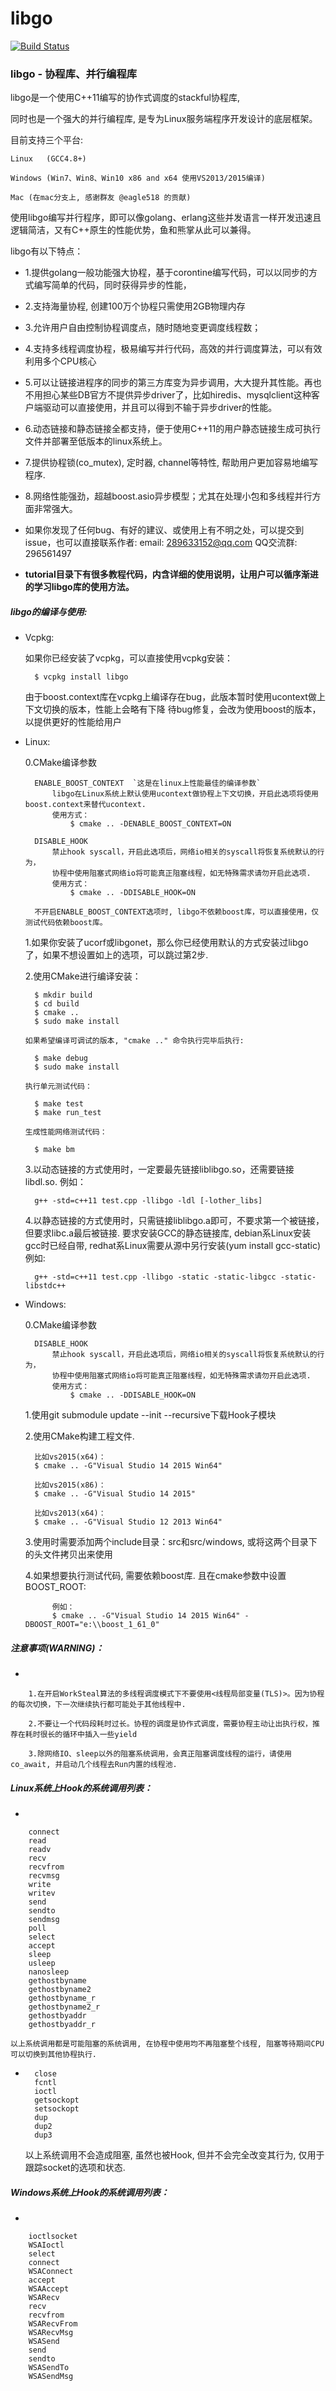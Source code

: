 # libgo

[![Build Status](https://travis-ci.org/yyzybb537/libgo.svg?branch=master)](https://travis-ci.org/yyzybb537/libgo)

### libgo  - 协程库、并行编程库

libgo是一个使用C++11编写的协作式调度的stackful协程库,

同时也是一个强大的并行编程库, 是专为Linux服务端程序开发设计的底层框架。

目前支持三个平台:

    Linux   (GCC4.8+)
    
    Windows (Win7、Win8、Win10 x86 and x64 使用VS2013/2015编译)
    
    Mac (在mac分支上, 感谢群友 @eagle518 的贡献)


使用libgo编写并行程序，即可以像golang、erlang这些并发语言一样开发迅速且逻辑简洁，又有C++原生的性能优势，鱼和熊掌从此可以兼得。

libgo有以下特点：

 *   1.提供golang一般功能强大协程，基于corontine编写代码，可以以同步的方式编写简单的代码，同时获得异步的性能，
 *   2.支持海量协程, 创建100万个协程只需使用2GB物理内存
 *   3.允许用户自由控制协程调度点，随时随地变更调度线程数；
 *   4.支持多线程调度协程，极易编写并行代码，高效的并行调度算法，可以有效利用多个CPU核心
 *   5.可以让链接进程序的同步的第三方库变为异步调用，大大提升其性能。再也不用担心某些DB官方不提供异步driver了，比如hiredis、mysqlclient这种客户端驱动可以直接使用，并且可以得到不输于异步driver的性能。
 *   6.动态链接和静态链接全都支持，便于使用C++11的用户静态链接生成可执行文件并部署至低版本的linux系统上。
 *   7.提供协程锁(co_mutex), 定时器, channel等特性, 帮助用户更加容易地编写程序. 
 *   8.网络性能强劲，超越boost.asio异步模型；尤其在处理小包和多线程并行方面非常强大。
 
 *   如果你发现了任何bug、有好的建议、或使用上有不明之处，可以提交到issue，也可以直接联系作者:
      email: 289633152@qq.com  QQ交流群: 296561497

 *   **tutorial目录下有很多教程代码，内含详细的使用说明，让用户可以循序渐进的学习libgo库的使用方法。**

 
##### libgo的编译与使用:

 *    Vcpkg:

        如果你已经安装了vcpkg，可以直接使用vcpkg安装：

            $ vcpkg install libgo

        由于boost.context库在vcpkg上编译存在bug，此版本暂时使用ucontext做上下文切换的版本，性能上会略有下降
        待bug修复，会改为使用boost的版本，以提供更好的性能给用户

 *    Linux: 

		0.CMake编译参数
		
			ENABLE_BOOST_CONTEXT  `这是在linux上性能最佳的编译参数`
				libgo在Linux系统上默认使用ucontext做协程上下文切换，开启此选项将使用boost.context来替代ucontext.
				使用方式：
					$ cmake .. -DENABLE_BOOST_CONTEXT=ON

			DISABLE_HOOK
				禁止hook syscall，开启此选项后，网络io相关的syscall将恢复系统默认的行为，
				协程中使用阻塞式网络io将可能真正阻塞线程，如无特殊需求请勿开启此选项.
				使用方式：
					$ cmake .. -DDISABLE_HOOK=ON
					
			不开启ENABLE_BOOST_CONTEXT选项时, libgo不依赖boost库，可以直接使用，仅测试代码依赖boost库。
 
        1.如果你安装了ucorf或libgonet，那么你已经使用默认的方式安装过libgo了，如果不想设置如上的选项，可以跳过第2步.
 
        2.使用CMake进行编译安装：

            $ mkdir build
            $ cd build
            $ cmake ..
            $ sudo make install

          如果希望编译可调试的版本, "cmake .." 命令执行完毕后执行:

            $ make debug
			$ sudo make install

		  执行单元测试代码：

			$ make test
			$ make run_test

		  生成性能网络测试代码：

			$ make bm

        3.以动态链接的方式使用时，一定要最先链接liblibgo.so，还需要链接libdl.so. 
		  例如：
        
            g++ -std=c++11 test.cpp -llibgo -ldl [-lother_libs]
            
        4.以静态链接的方式使用时，只需链接liblibgo.a即可，不要求第一个被链接，但要求libc.a最后被链接. 
		  要求安装GCC的静态链接库, debian系Linux安装gcc时已经自带, redhat系Linux需要从源中另行安装(yum install gcc-static)
		  例如:
        
            g++ -std=c++11 test.cpp -llibgo -static -static-libgcc -static-libstdc++

 *    Windows: 

		0.CMake编译参数
		
			DISABLE_HOOK
				禁止hook syscall，开启此选项后，网络io相关的syscall将恢复系统默认的行为，
				协程中使用阻塞式网络io将可能真正阻塞线程，如无特殊需求请勿开启此选项.
				使用方式：
					$ cmake .. -DDISABLE_HOOK=ON
 
        1.使用git submodule update --init --recursive下载Hook子模块
        
        2.使用CMake构建工程文件. 
			
			比如vs2015(x64)：
			$ cmake .. -G"Visual Studio 14 2015 Win64"

			比如vs2015(x86)：
			$ cmake .. -G"Visual Studio 14 2015"
			
			比如vs2013(x64)：
			$ cmake .. -G"Visual Studio 12 2013 Win64"
        
        3.使用时需要添加两个include目录：src和src/windows, 或将这两个目录下的头文件拷贝出来使用
        
        4.如果想要执行测试代码, 需要依赖boost库. 且在cmake参数中设置BOOST_ROOT:
        
        		例如：
        		$ cmake .. -G"Visual Studio 14 2015 Win64" -DBOOST_ROOT="e:\\boost_1_61_0"

##### 注意事项(WARNING)：
* 

        1.在开启WorkSteal算法的多线程调度模式下不要使用<线程局部变量(TLS)>。因为协程的每次切换，下一次继续执行都可能处于其他线程中.

        2.不要让一个代码段耗时过长。协程的调度是协作式调度，需要协程主动让出执行权，推荐在耗时很长的循环中插入一些yield

        3.除网络IO、sleep以外的阻塞系统调用，会真正阻塞调度线程的运行，请使用co_await, 并启动几个线程去Run内置的线程池.

##### Linux系统上Hook的系统调用列表：
* 

		connect   
		read      
		readv     
		recv      
		recvfrom  
		recvmsg   
		write     
		writev    
		send      
		sendto    
		sendmsg   
		poll      
		select    
		accept    
		sleep     
		usleep    
		nanosleep
		gethostbyname                                                               
		gethostbyname2                                                              
		gethostbyname_r                                                             
		gethostbyname2_r                                                            
		gethostbyaddr                                                               
		gethostbyaddr_r

	以上系统调用都是可能阻塞的系统调用, 在协程中使用均不再阻塞整个线程, 阻塞等待期间CPU可以切换到其他协程执行.

*  
		close     
		fcntl     
		ioctl     
		getsockopt
		setsockopt
		dup       
		dup2      
		dup3      

    以上系统调用不会造成阻塞, 虽然也被Hook, 但并不会完全改变其行为, 仅用于跟踪socket的选项和状态. 

##### Windows系统上Hook的系统调用列表：
* 

		ioctlsocket                                                                        
		WSAIoctl                                                                           
		select                                                                             
		connect                                                                            
		WSAConnect                                                                         
		accept                                                                             
		WSAAccept                                                                          
		WSARecv                                                                            
		recv                                                                               
		recvfrom                                                                           
		WSARecvFrom                                                                        
		WSARecvMsg                                                                         
		WSASend                                                                            
		send                                                                               
		sendto                                                                             
		WSASendTo                                                                          
		WSASendMsg
